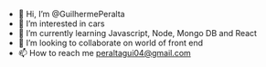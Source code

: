 - 👋 Hi, I’m @GuilhermePeralta
- 👀 I’m interested in cars
- 🌱 I’m currently learning Javascript, Node, Mongo DB and React
- 💞️ I’m looking to collaborate on world of front end
- 📫 How to reach me peraltagui04@gmail.com

<!---
GuilhermePeralta/GuilhermePeralta is a ✨ special ✨ repository because its `README.md` (this file) appears on your GitHub profile.
You can click the Preview link to take a look at your changes.
--->
